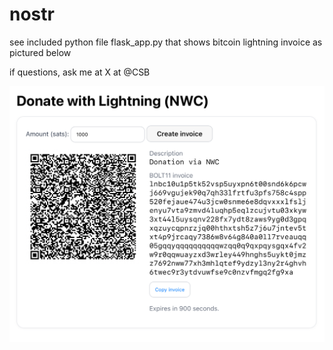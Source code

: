 # nostr

see included python file flask_app.py that shows bitcoin lightning invoice as pictured below

if questions, ask me at X at @CSB 



![Comic strip](IMG_6262.jpeg)

